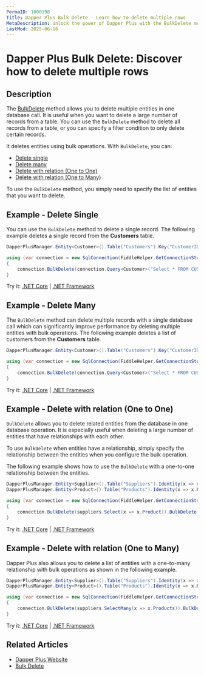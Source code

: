 ```yaml
---
PermaID: 1000198
Title: Dapper Plus Bulk Delete - Learn how to delete multiple rows
MetaDescription: Unlock the power of Dapper Plus with the BulkDelete method to delete multiple rows from a table. Learn how to use the simplest and fastest way to delete rows from a database table without writing any SQL.
LastMod: 2025-06-16
---
```


# Dapper Plus Bulk Delete: Discover how to delete multiple rows

## Description

The [BulkDelete](https://dapper-plus.net/bulk-delete) method allows you to delete multiple entities in one database call. It is useful when you want to delete a large number of records from a table. You can use the `BulkDelete` method to delete all records from a table, or you can specify a filter condition to only delete certain records. 

It deletes entities using bulk operations. With `BulkDelete`, you can:

- [Delete single](#example-delete-single)
- [Delete many](#example-delete-many)
- [Delete with relation (One to One)](#example-delete-with-relation-one-to-one)
- [Delete with relation (One to Many)](#example-delete-with-relation-one-to-many)

To use the `BulkDelete` method, you simply need to specify the list of entities that you want to delete.

## Example - Delete Single

You can use the `BulkDelete` method to delete a single record. The following example deletes a single record from the **Customers** table.

```csharp    
DapperPlusManager.Entity<Customer>().Table("Customers").Key("CustomerID");

using (var connection = new SqlConnection(FiddleHelper.GetConnectionStringSqlServerW3Schools()))
{
    connection.BulkDelete(connection.Query<Customer>("Select * FROM CUSTOMERS WHERE CustomerID in (53,57) ").ToList());
}    
```
Try it: [.NET Core](https://dotnetfiddle.net/cAcidj) | [.NET Framework](https://dotnetfiddle.net/Eu7Xoj)

## Example - Delete Many

The `BulkDelete` method can delete multiple records with a single database call which can significantly improve performance by deleting multiple entities with bulk operations. The following example deletes a list of customers from the **Customers** table.

```csharp
DapperPlusManager.Entity<Customer>().Table("Customers").Key("CustomerID");

using (var connection = new SqlConnection(FiddleHelper.GetConnectionStringSqlServerW3Schools()))
{
    connection.BulkDelete(connection.Query<Customer>("Select * FROM CUSTOMERS WHERE CustomerID in (53,57) ").ToList());
}    
```
Try it: [.NET Core](https://dotnetfiddle.net/81AUjA) | [.NET Framework](https://dotnetfiddle.net/qmClqw)

## Example - Delete with relation (One to One)

`BulkDelete` allows you to delete related entities from the database in one database operation. It is especially useful when deleting a large number of entities that have relationships with each other. 

To use `BulkDelete` when entities have a relationship, simply specify the relationship between the entities when you configure the bulk operation.

The following example shows how to use the `BulkDelete` with a one-to-one relationship between the entities.

```csharp
DapperPlusManager.Entity<Supplier>().Table("Suppliers").Identity(x => x.SupplierID);
DapperPlusManager.Entity<Product>().Table("Products").Identity(x => x.ProductID);

using (var connection = new SqlConnection(FiddleHelper.GetConnectionStringSqlServerW3Schools()))
{
    connection.BulkDelete(suppliers.Select(x => x.Product)).BulkDelete(suppliers);
}
```
Try it: [.NET Core](https://dotnetfiddle.net/jLDQj3) | [.NET Framework](https://dotnetfiddle.net/U6CGtD)

## Example - Delete with relation (One to Many)

Dapper Plus also allows you to delete a list of entities with a one-to-many relationship with bulk operations as shown in the following example.

```csharp
DapperPlusManager.Entity<Supplier>().Table("Suppliers").Identity(x => x.SupplierID);
DapperPlusManager.Entity<Product>().Table("Products").Identity(x => x.ProductID);

using (var connection = new SqlConnection(FiddleHelper.GetConnectionStringSqlServerW3Schools()))
{
    connection.BulkDelete(suppliers.SelectMany(x => x.Products)).BulkDelete(suppliers);
}
```
Try it: [.NET Core](https://dotnetfiddle.net/BaIldo) | [.NET Framework](https://dotnetfiddle.net/7BVhC5)

## Related Articles

- [Dapper Plus Website](https://dapper-plus.net/)
- [Bulk Delete](https://dapper-plus.net/bulk-delete)
